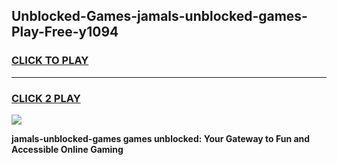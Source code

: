 
## Unblocked-Games-jamals-unblocked-games-Play-Free-y1094
<h3>
<a href="https://premium76.site?title=jamals-unblocked-games&ref=10A">CLICK TO PLAY</a></h3>
<hr>

<h3>
<a href="https://premium76.site?title=jamals-unblocked-games&ref=10A">CLICK 2 PLAY</a>
  
</h3>

<a href="https://premium76.site?title=jamals-unblocked-games&ref=10A"><img src="https://clearcache.store/games.png"></a>


**jamals-unblocked-games games unblocked: Your Gateway to Fun and Accessible Online Gaming**
